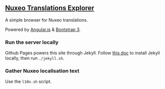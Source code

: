 ## [Nuxeo Translations Explorer](http://open-wide.github.io/owsi-nuxeo-translations-explorer/)

A simple browser for Nuxeo translations.

Powered by [Angular.js](http://angularjs.org/) & [Bootstrap 3](http://twitter.github.io/bootstrap/).

### Run the server locally

Github Pages powers this site through Jekyll. Follow [this doc](https://help.github.com/articles/using-jekyll-with-pages#installing-jekyll) to install Jekyll locally, then run `./jekyll.sh`.

### Gather Nuxeo localisation text

Use the `l10n.sh` script.
